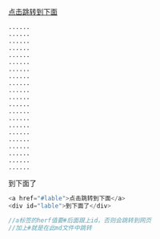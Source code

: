 <a href="#lable">点击跳转到下面</a>
```
......
......
......
......
......
......
......
......
......
......
......
......
......
......
......
......
......
......
......
......
......
```
<div id="lable">到下面了</div>


```cpp
<a href="#lable">点击跳转到下面</a>
<div id="lable">到下面了</div>

//a标签的herf值要#后面跟上id，否则会跳转到网页
//加上#就是在此md文件中跳转
```
